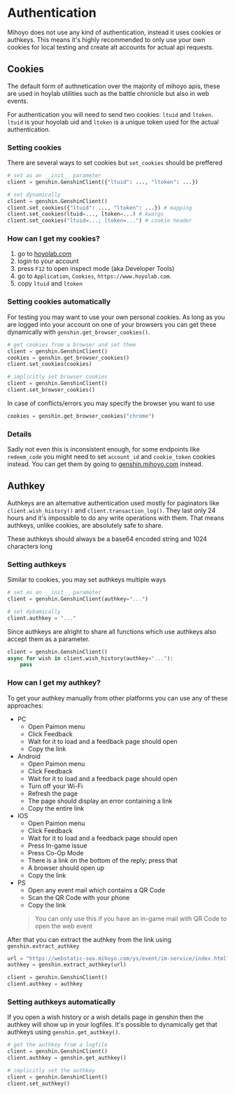 # Authentication

Mihoyo does not use any kind of authentication, instead it uses cookies or authkeys.
This means it's highly recommended to only use your own cookies for local testing and create alt accounts for actual api requests.

## Cookies

The default form of authnetication over the majority of mihoyo apis, these are used in hoylab utilities such as the battle chronicle but also in web events.

For authentication you will need to send two cookies: `ltuid` and `ltoken`. `ltuid` is your hoyolab uid and `ltoken` is a unique token used for the actual authentication.

### Setting cookies
There are several ways to set cookies but `set_cookies` should be preffered
```py
# set as an __init__ parameter
client = genshin.GenshinClient({"ltuid": ..., "ltoken": ...})

# set dynamically
client = genshin.GenshinClient()
client.set_cookies({"ltuid": ..., "ltoken": ...}) # mapping
client.set_cookies(ltuid=..., ltoken=...) # kwargs
client.set_cookies("ltuid=...; ltoken=...") # cookie header
```

### How can I get my cookies?

1. go to [hoyolab.com](https://www.hoyolab.com/genshin/)
2. login to your account
3. press `F12` to open inspect mode (aka Developer Tools)
4. go to `Application`, `Cookies`, `https://www.hoyolab.com`.
5. copy `ltuid` and `ltoken`

### Setting cookies automatically
For testing you may want to use your own personal cookies.
As long as you are logged into your account on one of your browsers you can get these dynamically with `genshin.get_browser_cookies()`. 
```py
# get cookies from a browser and set them
client = genshin.GenshinClient()
cookies = genshin.get_browser_cookies()
client.set_cookies(cookies)

# implicitly set browser cookies
client = genshin.GenshinClient()
client.set_browser_cookies()
```

In case of conflicts/errors you may specify the browser you want to use
```py
cookies = genshin.get_browser_cookies("chrome")
```

### Details

Sadly not even this is inconsistent enough, for some endpoints like `redeem_code` you might need to set `account_id` and `cookie_token` cookies instead. You can get them by going to [genshin.mihoyo.com](https://genshin.mihoyo.com/en/gift) instead.


## Authkey

Authkeys are an alternative authentication used mostly for paginators like `client.wish_history()` and `client.transaction_log()`. They last only 24 hours and it's impossible to do any write operations with them. That means authkeys, unlike cookies, are absolutely safe to share.

These authkeys should always be a base64 encoded string and 1024 characters long

### Setting authkeys

Similar to cookies, you may set authkeys multiple ways
```py
# set as an __init__ parameter
client = genshin.GenshinClient(authkey="...")

# set dybamically
client.authkey = "..."
```

Since authkeys are alright to share all functions which use authkeys also accept them as a parameter.

```py
client = genshin.GenshinClient()
async for wish in client.wish_history(authkey="..."):
    pass
```

### How can I get my authkey?

To get your authkey manually from other platforms you can use any of these approaches:

- PC
    - Open Paimon menu
    - Click Feedback
    - Wait for it to load and a feedback page should open
    - Copy the link
- Android
    - Open Paimon menu
    - Click Feedback
    - Wait for it to load and a feedback page should open
    - Turn off your Wi-Fi
    - Refresh the page
    - The page should display an error containing a link
    - Copy the entire link
- IOS
    - Open Paimon menu
    - Click Feedback
    - Wait for it to load and a feedback page should open
    - Press In-game issue
    - Press Co-Op Mode
    - There is a link on the bottom of the reply; press that
    - A browser should open up
    - Copy the link
- PS
    - Open any event mail which contains a QR Code
    - Scan the QR Code with your phone
    - Copy the link
    > You can only use this if you have an in-game mail with QR Code to open the web event

After that you can extract the authkey from the link using `genshin.extract_authkey`

```py
url = "https://webstatic-sea.mihoyo.com/ys/event/im-service/index.html?..."
authkey = genshin.extract_authkey(url)

client = genshin.GenshinClient()
client.authkey = authkey
```

### Setting authkeys automatically

If you open a wish history or a wish details page in genshin then the authkey will show up in your logfiles. It's possible to dynamically get that authkeys using `genshin.get_authkey()`.

```py
# get the authkey from a logfile
client = genshin.GenshinClient()
client.authkey = genshin.get_authkey()

# implicitly set the authkey
client = genshin.GenshinClient()
client.set_authkey()
```
